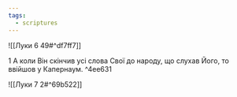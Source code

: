 ```yaml
---
tags:
  - scriptures
---
```


![[Луки 6 49#^df7ff7]]

1 А коли Він скінчив усі слова Свої до народу, що слухав Його, то ввійшов у Капернаум. ^4ee631

![[Луки 7 2#^69b522]]
